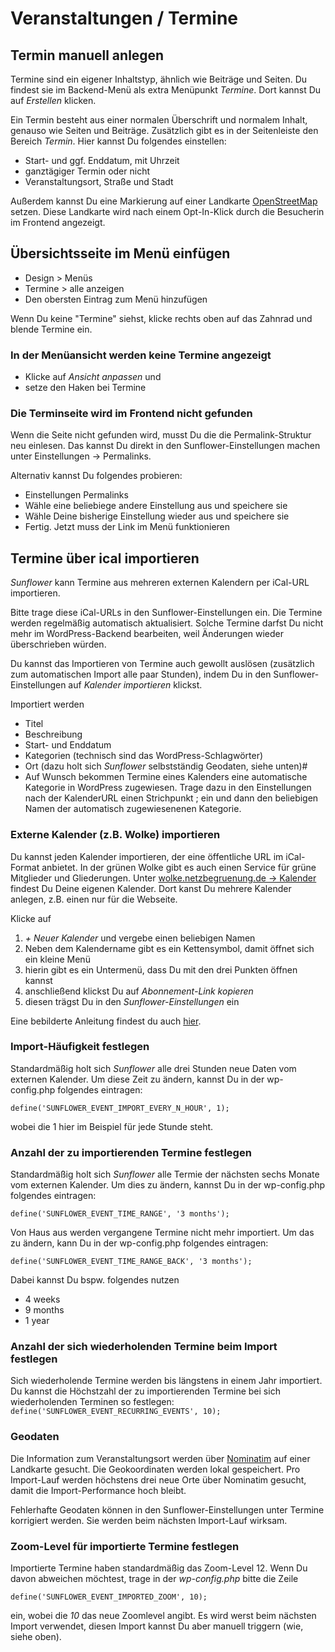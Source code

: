 # Veranstaltungen / Termine

## Termin manuell anlegen
Termine sind ein eigener Inhaltstyp, ähnlich wie Beiträge und Seiten. Du findest sie im Backend-Menü als extra Menüpunkt *Termine*. Dort kannst Du auf *Erstellen* klicken.

Ein Termin besteht aus einer normalen Überschrift und normalem Inhalt, genauso wie Seiten und Beiträge. Zusätzlich gibt es in der Seitenleiste den Bereich *Termin*. Hier kannst Du folgendes einstellen:

- Start- und ggf. Enddatum, mit Uhrzeit
- ganztägiger Termin oder nicht
- Veranstaltungsort, Straße und Stadt

Außerdem kannst Du eine Markierung auf einer Landkarte [OpenStreetMap](https://www.openstreetmap.de/) setzen. Diese Landkarte wird nach einem Opt-In-Klick durch die Besucherin im Frontend angezeigt.

## Übersichtsseite im Menü einfügen
- Design > Menüs
- Termine > alle anzeigen
- Den obersten Eintrag zum Menü hinzufügen

Wenn Du keine "Termine" siehst, klicke rechts oben auf das Zahnrad und blende Termine ein.

### In der Menüansicht werden keine Termine angezeigt
- Klicke auf *Ansicht anpassen* und
- setze den Haken bei Termine

### Die Terminseite wird im Frontend nicht gefunden
Wenn die Seite nicht gefunden wird, musst Du die die Permalink-Struktur neu einlesen.
Das kannst Du direkt in den Sunflower-Einstellungen machen unter Einstellungen -> Permalinks.

Alternativ kannst Du folgendes probieren:
- Einstellungen Permalinks
- Wähle eine beliebiege andere Einstellung aus und speichere sie
- Wähle Deine bisherige Einstellung wieder aus und speichere sie
- Fertig. Jetzt muss der Link im Menü funktionieren

## Termine über ical importieren

*Sunflower* kann Termine aus mehreren externen Kalendern per iCal-URL importieren.

Bitte trage diese iCal-URLs in den Sunflower-Einstellungen ein. Die Termine werden regelmäßig automatisch aktualisiert. Solche Termine darfst Du nicht mehr im WordPress-Backend bearbeiten, weil Änderungen wieder überschrieben würden.

Du kannst das Importieren von Termine auch gewollt auslösen (zusätzlich zum automatischen Import alle paar Stunden), indem Du in den Sunflower-Einstellungen auf *Kalender importieren* klickst.

Importiert werden

- Titel
- Beschreibung
- Start- und Enddatum
- Kategorien (technisch sind das WordPress-Schlagwörter)
- Ort (dazu holt sich *Sunflower* selbstständig Geodaten, siehe unten)#
- Auf Wunsch bekommen Termine eines Kalenders eine automatische Kategorie in WordPress zugewiesen. Trage dazu in den Einstellungen nach der KalenderURL einen Strichpunkt ; ein und dann den beliebigen Namen der automatisch zugewiesenenen Kategorie.

### Externe Kalender (z.B. Wolke) importieren

Du kannst jeden Kalender importieren, der eine öffentliche URL im iCal-Format anbietet. In der grünen Wolke gibt es auch einen Service für grüne Mitglieder und Gliederungen. Unter
[wolke.netzbegruenung.de -> Kalender](https://wolke.netzbegruenung.de/apps/calendar/dayGridMonth/now)
findest Du Deine eigenen Kalender. Dort kanst Du mehrere Kalender anlegen, z.B. einen nur für die Webseite.

Klicke auf

1. *+ Neuer Kalender* und vergebe einen beliebigen Namen
2. Neben dem Kalendername gibt es ein Kettensymbol, damit öffnet sich ein kleine Menü
3. hierin gibt es ein Untermenü, dass Du mit den drei Punkten öffnen kannst
4. anschließend klickst Du auf *Abonnement-Link kopieren*
5. diesen trägst Du in den *Sunflower-Einstellungen* ein

Eine bebilderte Anleitung findest du auch [hier](https://gcms-intern.de/anleitungen/single/termine-anlegen#c892817).

### Import-Häufigkeit festlegen
Standardmäßig holt sich *Sunflower* alle drei Stunden neue Daten vom externen Kalender. Um diese Zeit zu ändern, kannst Du in der wp-config.php folgendes eintragen:

``define('SUNFLOWER_EVENT_IMPORT_EVERY_N_HOUR', 1);``

wobei die 1 hier im Beispiel für jede Stunde steht.

### Anzahl der zu importierenden Termine festlegen
Standardmäßig holt sich *Sunflower* alle Termie der nächsten sechs Monate vom externen Kalender. Um dies zu ändern, kannst Du in der wp-config.php folgendes eintragen:

``define('SUNFLOWER_EVENT_TIME_RANGE', '3 months');``

Von Haus aus werden vergangene Termine nicht mehr importiert. Um das zu ändern, kann Du in der wp-config.php folgendes eintragen:

``define('SUNFLOWER_EVENT_TIME_RANGE_BACK', '3 months');``

Dabei kannst Du bspw. folgendes nutzen

- 4 weeks
- 9 months
- 1 year

### Anzahl der sich wiederholenden Termine beim Import festlegen
Sich wiederholende Termine werden bis längstens in einem Jahr importiert. Du kannst die Höchstzahl der zu
importierenden Termine bei sich wiederholenden Terminen so festlegen:
``define('SUNFLOWER_EVENT_RECURRING_EVENTS', 10);``

### Geodaten
Die Information zum Veranstaltungsort werden über [Nominatim](https://nominatim.openstreetmap.org/ui/) auf einer Landkarte gesucht. Die Geokoordinaten werden lokal gespeichert. Pro Import-Lauf werden höchstens drei neue Orte über Nominatim gesucht, damit die Import-Performance hoch bleibt.

Fehlerhafte Geodaten können in den Sunflower-Einstellungen unter Termine korrigiert werden. Sie werden beim nächsten Import-Lauf wirksam.

### Zoom-Level für importierte Termine festlegen
Importierte Termine haben standardmäßig das Zoom-Level 12. Wenn Du davon abweichen möchtest, trage in der *wp-config.php* bitte die Zeile

``define('SUNFLOWER_EVENT_IMPORTED_ZOOM', 10);``

ein, wobei die *10* das neue Zoomlevel angibt. Es wird werst beim nächsten Import verwendet, diesen Import kannst Du aber manuell triggern (wie, siehe oben).
